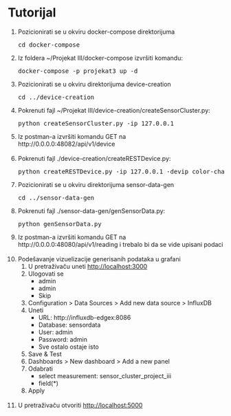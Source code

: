 <body>
    <h1>Tutorijal</h1>
    <ol>
        <li>
            Pozicionirati se u okviru docker-compose direktorijuma<br/>
            <pre>cd docker-compose</pre>
        </li>
        <li>
            Iz foldera ~/Projekat III/docker-compose izvršiti komandu:<br/>
            <pre>docker-compose -p projekat3 up -d</pre>
        </li>
        <li>
            Pozicionirati se u okviru direktorijuma device-creation<br/>
            <pre>cd ../device-creation</pre>
        </li>
        <li>
            Pokrenuti fajl ~/Projekat III/device-creation/createSensorCluster.py:<br/>
            <pre>python createSensorCluster.py -ip 127.0.0.1</pre>
        </li>
        <li>
            Iz postman-a izvršiti komandu GET na http://0.0.0.0:48082/api/v1/device
        </li><br/>
        <li>
            Pokrenuti fajl ./device-creation/createRESTDevice.py:<br/>
            <pre>python createRESTDevice.py -ip 127.0.0.1 -devip color-changer-edgex</pre>
        </li>
        <li>
            Pozicionirati se u okviru direktorijuma sensor-data-gen<br/>
            <pre>cd ../sensor-data-gen</pre>
        </li>
        <li>
            Pokrenuti fajl ./sensor-data-gen/genSensorData.py:<br/>
            <pre>python genSensorData.py</pre>
        </li>
        <li>
            Iz postman-a izvršiti komandu GET na http://0.0.0.0:48080/api/v1/reading i trebalo bi da se vide upisani podaci
        </li><br/>
        <li>
            Podešavanje vizuelizacije generisanih podataka u grafani
            <ol type=1>
                <li>U pretraživaču uneti <a href="http://localhost:3000">http://localhost:3000</a></li>
                <li>Ulogovati se
                    <ul>
                        <li>admin</li>
                        <li>admin</li>
                        <li>Skip</li>
                    </ul>
                </li>
                <li>Configuration > Data Sources > Add new data source > InfluxDB</li>
                <li>Uneti
                    <ul>
                        <li>URL: 		http://influxdb-edgex:8086</li>
                        <li>Database: 	sensordata</li>
                        <li>User: 		admin</li>
                        <li>Password: 	admin</li>
                        <li>Sve ostalo ostaje isto</li>
                    </ul>
                </li>
                <li>Save & Test</li>
                <li>Dashboards > New dashboard > Add a new panel</li>
                <li>Odabrati
                    <ul>
                        <li>select measurement: sensor_cluster_project_iii</li>
                        <li>field(*)</li>
                    </ul>
                </li>
                <li>Apply</li>
            </ol>
        </li><br/>
        <li>
            U pretraživaču otvoriti <a href="http://localhost:5000">http://localhost:5000</a>
        </li>
    </ol>
</body>
